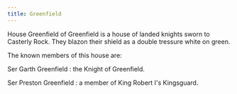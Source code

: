 ```yaml
---
title: Greenfield
---
```


House Greenfield of Greenfield is a house of landed knights sworn to Casterly Rock. They blazon their shield as a double tressure white on green.

The known members of this house are:

Ser Garth Greenfield : the Knight of Greenfield.

Ser Preston Greenfield : a member of King Robert I's Kingsguard.


